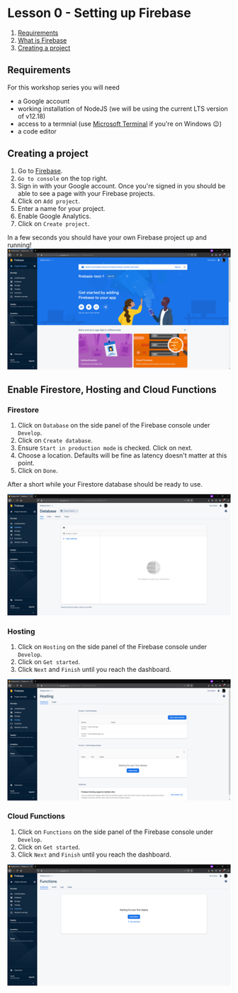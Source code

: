 # Lesson 0 - Setting up Firebase

1. [Requirements](#requirements)
2. [What is Firebase](#what-is-firebase)
3. [Creating a project](#creating-a-project)

## Requirements

For this workshop series you will need

- a Google account
- working installation of NodeJS (we will be using the current LTS version of v12.18)
- access to a termnial (use [Microsoft Terminal](https://aka.ms/terminal) if you're on Windows 😉)
- a code editor

## Creating a project

1. Go to [Firebase](https://firebase.google.com/).
2. `Go to console` on the top right.
3. Sign in with your Google account. Once you're signed in you should be able to see a page with your Firebase projects.
4. Click on `Add project`.
5. Enter a name for your project.
6. Enable Google Analytics.
7. Click on `Create project`.

In a few seconds you should have your own Firebase project up and running!
![Image of Success Page](images/firebase_complete.png?raw=true "Firebase Success Page")

## Enable Firestore, Hosting and Cloud Functions

### Firestore

1. Click on `Database` on the side panel of the Firebase console under `Develop`.
2. Click on `Create database`.
3. Ensure `Start in production mode` is checked. Click on next.
4. Choose a location. Defaults will be fine as latency doesn't matter at this point.
5. Click on `Done`.

After a short while your Firestore database should be ready to use.

![Image of Firestore](images/firestore.png?raw=true "Firebase Firestore Page")

### Hosting

1. Click on `Hosting` on the side panel of the Firebase console under `Develop`.
2. Click on `Get started`.
3. Click `Next` and `Finish` until you reach the dashboard.

![Image of Firebase Hosting](images/hosting.png?raw=true "Firebase Hosting Page")

### Cloud Functions

1. Click on `Functions` on the side panel of the Firebase console under `Develop`.
2. Click on `Get started`.
3. Click `Next` and `Finish` until you reach the dashboard.

![Image of Firebase Functions](images/functions.png?raw=true "Firebase Functions Page")
